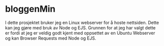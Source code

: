 # bloggenMin
I dette prosjektet bruker jeg en Linux webserver for å hoste nettsiden. Dette kan jeg gjøre med bruk av Node og EJS. Grunnen for at jeg har valgt dette er fordi at jeg er veldig godt kjent med oppsettet av en Ubuntu Webserver og kan Browser Requests med Node og EJS.
